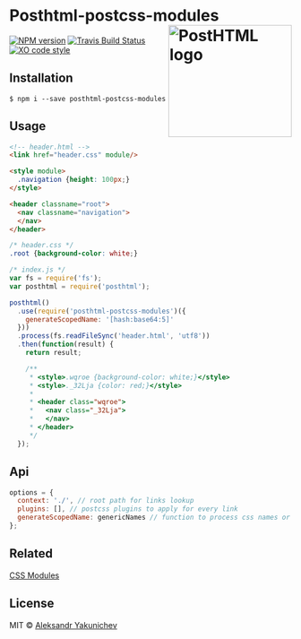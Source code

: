 # Posthtml-postcss-modules <img align="right" width="220" height="200" title="PostHTML logo" src="http://posthtml.github.io/posthtml/logo.svg">

[![NPM version](http://img.shields.io/npm/v/posthtml-postcss-modules.svg)](https://www.npmjs.org/package/posthtml-postcss-modules)
[![Travis Build Status](https://travis-ci.org/canvaskisa/posthtml-postcss-modules.svg)](https://travis-ci.org/canvaskisa/posthtml-postcss-modules)
[![XO code style](https://img.shields.io/badge/code_style-XO-5ed9c7.svg)](https://github.com/sindresorhus/xo)

## Installation
```console
$ npm i --save posthtml-postcss-modules
```

## Usage
```html
<!-- header.html -->
<link href="header.css" module/>

<style module>
  .navigation {height: 100px;}
</style>

<header classname="root">
  <nav classname="navigation">
  </nav>
</header>
```

```css
/* header.css */
.root {background-color: white;}
```

```js
/* index.js */
var fs = require('fs');
var posthtml = require('posthtml');

posthtml()
  .use(require('posthtml-postcss-modules')({
    generateScopedName: '[hash:base64:5]'
  }))
  .process(fs.readFileSync('header.html', 'utf8'))
  .then(function(result) {
    return result; 

    /**
     * <style>.wqroe {background-color: white;}</style>
     * <style>._32Lja {color: red;}</style>
     *
     * <header class="wqroe">
     *   <nav class="_32Lja">
     *   </nav>
     * </header>
     */
  });
```

## Api
```js
options = {
  context: './', // root path for links lookup
  plugins: [], // postcss plugins to apply for every link
  generateScopedName: genericNames // function to process css names or string
};
```

## Related
[CSS Modules](https://github.com/css-modules/css-modules)

## License
MIT © [Aleksandr Yakunichev](https://github.com/canvaskisa)
